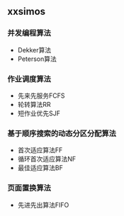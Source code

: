 ## xxsimos
### 并发编程算法
* Dekker算法
* Peterson算法
### 作业调度算法
* 先来先服务FCFS
* 轮转算法RR
* 短作业优先SJF
### 基于顺序搜索的动态分区分配算法
* 首次适应算法FF
* 循环首次适应算法NF
* 最佳适应算法BF
### 页面置换算法
* 先进先出算法FIFO